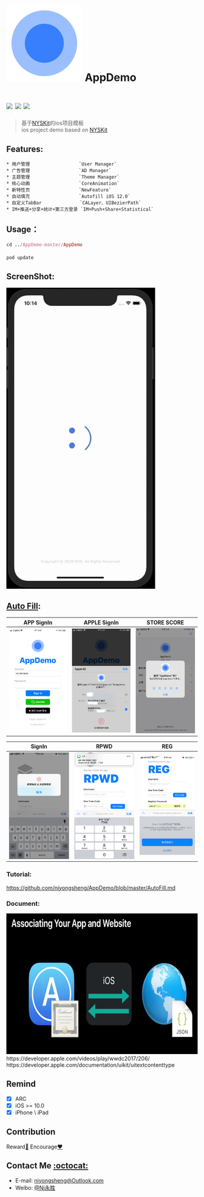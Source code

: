 ![(logo)](https://github.com/niyongsheng/AppDemo/blob/master/logo.png?raw=true)
AppDemo
===
[![](https://img.shields.io/badge/platform-iOS-orange.svg)](https://developer.apple.com/ios/)
[![](http://img.shields.io/travis/CocoaPods/CocoaPods/master.svg?style=flat)](https://travis-ci.org/CocoaPods/AppDemo)
[![](https://img.shields.io/badge/license-MIT-blue.svg)](https://github.com/niyongsheng/AppDemo/blob/master/LICENSE)
===
> 基于[NYSKit](https://github.com/niyongsheng/NYSKit)的ios项目模板 <br>
> ios project demo based on [NYSKit](https://github.com/niyongsheng/NYSKit)

## Features:
    * 用户管理                  `User Manager`
    * 广告管理                  `AD Manager`
    * 主题管理                  `Theme Manager`
    * 核心动画                  `CoreAnimation`
    * 新特性页                  `NewFeature`
    * 自动填充                  `Autofill iOS 12.0`
    * 自定义TabBar              `CALayer、UIBezierPath`
    * IM+推送+分享+统计+第三方登录 `IM+Push+Share+Statistical`

## Usage：
```ruby
cd ../AppDemo-master/AppDemo

pod update
```

## ScreenShot:
![image](https://github.com/niyongsheng/niyongsheng.github.io/blob/master/Document/AppDemoScreenshot/AppDemo_1.gif)

## [Auto Fill](https://github.com/niyongsheng/AppDemo/blob/master/AutoFill.md):
APP SignIn | APPLE SignIn | STORE SCORE
------------ | ------------- | -------------
<img src="https://github.com/niyongsheng/niyongsheng.github.io/blob/master/Document/AppDemoScreenshot/IMG_0229.png"> | <img src="https://github.com/niyongsheng/niyongsheng.github.io/blob/master/Document/AppDemoScreenshot/IMG_0227.jpg"> | <img src="https://github.com/niyongsheng/niyongsheng.github.io/blob/master/Document/AppDemoScreenshot/IMG_0230.png">

SignIn | RPWD | REG
------------ | ------------- | -------------
<img src="https://github.com/niyongsheng/niyongsheng.github.io/blob/master/Document/AppDemoScreenshot/IMG_0884.PNG"> | <img src="https://github.com/niyongsheng/niyongsheng.github.io/blob/master/Document/AppDemoScreenshot/IMG_0879.PNG"> | <img src="https://github.com/niyongsheng/niyongsheng.github.io/blob/master/Document/AppDemoScreenshot/IMG_0883.PNG">

### Tutorial:
https://github.com/niyongsheng/AppDemo/blob/master/AutoFill.md

### Document:
<img src="https://github.com/niyongsheng/niyongsheng.github.io/blob/master/Document/AppDemoScreenshot/autofill/1542768418585.jpg" width="670" height="370">
https://developer.apple.com/videos/play/wwdc2017/206/ <br>
https://developer.apple.com/documentation/uikit/uitextcontenttype

## Remind
- [x] ARC
- [x] iOS >= 10.0
- [x] iPhone \ iPad

## Contribution
Reward[:lollipop:](https://github.com/niyongsheng/niyongsheng.github.io/blob/master/Beg/README.md)  Encourage[:heart:](https://github.com/niyongsheng/AppDemo/stargazers)

## Contact Me [:octocat:](https://niyongsheng.github.io)
* E-mail: niyongsheng@Outlook.com
* Weibo: [@Ni永胜](https://weibo.com/u/7317805089)
